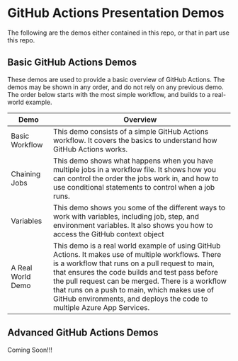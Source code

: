 # GitHub Actions Presentation Demos

The following are the demos either contained in this repo, or that in part use this repo.

## Basic GitHub Actions Demos

These demos are used to provide a basic overview of GitHub Actions.  The demos may be shown in any order, and do not rely on any previous demo.  The order below starts with the most simple workflow, and builds to a real-world example.

| Demo | Overview |
| ---- | -------- |
| Basic Workflow | This demo consists of a simple GitHub Actions workflow. It covers the basics to understand how GitHub Actions works. |
| Chaining Jobs| This demo shows what happens when you have multiple jobs in a workflow file. It shows how you can control the order the jobs work in, and how to use conditional statements to control when a job runs. | 
| Variables | This demo shows you some of the different ways to work with variables, including job, step, and environment variables. It also shows you how to access the GitHub context object
| A Real World Demo | This demo is a real world example of using GitHub Actions. It makes use of multiple workflows. There is a workflow that runs on a pull request to main, that ensures the code builds and test pass before the pull request can be merged. There is a workflow that runs on a push to main, which makes use of GitHub environments, and deploys the code to multiple Azure App Services.

## Advanced GitHub Actions Demos

Coming Soon!!!